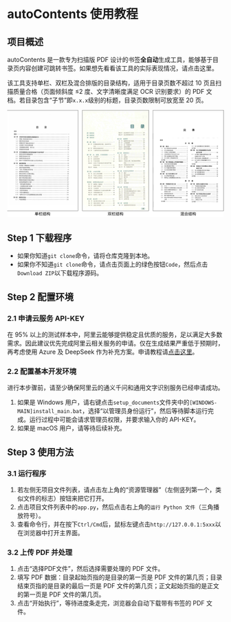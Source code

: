 # autoContents 使用教程

## 项目概述

autoContents 是一款专为扫描版 PDF 设计的书签**全自动**生成工具，能够基于目录页内容创建可跳转书签。如果想先看看该工具的实际表现情况，请点击这里。

该工具支持单栏、双栏及混合排版的目录结构，适用于目录页数不超过 10 页且扫描质量合格（页面倾斜度 ≤2 度、文字清晰度满足 OCR 识别要求）的 PDF 文档。若目录包含“子节”即`x.x.x`级别的标题，目录页数限制可放宽至 20 页。

![目录结构及适用范围说明](./docs/目录结构及适用范围说明.svg)

## Step 1 下载程序

- 如果你知道`git clone`命令，请将仓库克隆到本地。
- 如果你不知道`git clone`命令，请点击页面上的绿色按钮`Code`，然后点击`Download ZIP`以下载程序源码。

## Step 2 配置环境

### 2.1 申请云服务 API-KEY

在 95% 以上的测试样本中，阿里云能够提供稳定且优质的服务，足以满足大多数需求。因此建议优先完成阿里云相关服务的申请。仅在生成结果严重低于预期时，再考虑使用 Azure 及 DeepSeek 作为补充方案。申请教程请[点击这里](./docs/如何申请云服务账户.md)。

### 2.2 配置基本开发环境

进行本步骤前，请至少确保阿里云的通义千问和通用文字识别服务已经申请成功。

1. 如果是 Windows 用户，请右键点击`setup_documents`文件夹中的`[WINDOWS-MAIN]install_main.bat`，选择“以管理员身份运行”，然后等待脚本运行完成。运行过程中可能会请求管理员权限，并要求输入你的 API-KEY。
2. 如果是 macOS 用户，请等待后续补充。

## Step 3 使用方法

### 3.1 运行程序

1. 若左侧无项目文件列表，请点击左上角的“资源管理器”（左侧竖列第一个，类似文件的标志）按钮来把它打开。
2. 点击项目文件列表中的`app.py`，然后点击右上角的`运行 Python 文件`（三角播放符号）。
3. 查看命令行，并在按下`Ctrl/Cmd`后，鼠标左键点击`http://127.0.0.1:5xxx`以在浏览器中打开主界面。

### 3.2 上传 PDF 并处理

1. 点击“选择PDF文件”，然后选择需要处理的 PDF 文件。
2. 填写 PDF 数据：目录起始页指的是目录的第一页是 PDF 文件的第几页；目录结束页指的是目录的最后一页是 PDF 文件的第几页；正文起始页指的是正文的第一页是 PDF 文件的第几页。
3. 点击“开始执行”，等待进度条走完，浏览器会自动下载带有书签的 PDF 文件。
